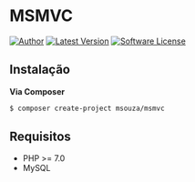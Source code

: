 # MSMVC

[![Author](http://img.shields.io/badge/author-@matheusviegas-blue.svg?style=flat-square)](https://github.com/matheusviegas)
[![Latest Version](https://img.shields.io/github/release/matheusviegas/msmvc.svg?style=flat-square)](https://github.com/matheusviegas/msmvc/releases)
[![Software License](https://img.shields.io/badge/license-MIT-brightgreen.svg?style=flat-square)](LICENSE.md)


## Instalação

**Via Composer**

``` bash
$ composer create-project msouza/msmvc
```

## Requisitos

* PHP >= 7.0
* MySQL
